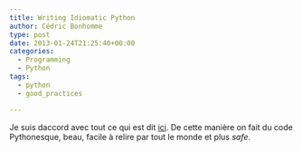 ```yaml
---
title: Writing Idiomatic Python
author: Cédric Bonhomme
type: post
date: 2013-01-24T21:25:40+00:00
categories:
  - Programming
  - Python
tags:
  - python
  - good_practices

---
```

Je suis daccord avec tout ce qui est dit [ici][1].
De cette manière on fait du code Pythonesque, beau, facile à relire par tout le
monde et plus _safe_.

 [1]: http://www.jeffknupp.com/blog/2012/10/04/writing-idiomatic-python/